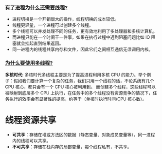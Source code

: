 
### [有了进程为什么还需要线程?](#有了进程为什么还需要线程)

- 进程切换是一个开销很大的操作，线程切换的成本较低。
- 线程更轻量，一个进程可以创建多个线程。
- 多个线程可以并发处理不同的任务，更有效地利用了多处理器和多核计算机。
- 而进程只能在一个时间干一件事，如果在执行过程中遇到阻塞问题比如 IO 阻塞就会挂起直到结果返回。
- 同一进程内的线程共享内存和文件，因此它们之间相互通信无须调用内核。
### [为什么要使用多线程?](https://javaguide.cn/cs-basics/operating-system/operating-system-basic-questions-01.html#为什么要使用多线程)
**多核时代**: 多核时代多线程主要是为了提高进程利用多核 CPU 的能力。举个例子：假如我们要计算一个复杂的任务，我们只用一个线程的话，不论系统有几个 CPU 核心，都只会有一个 CPU 核心被利用到。
而创建多个线程，这些线程可以被映射到底层多个 CPU 上执行，在任务中的多个线程没有资源竞争的情况下，任务执行的效率会有显著性的提高，约等于（单核时执行时间/CPU 核心数）。

# 线程资源共享

- **可共享**：存储在堆或方法区的数据（静态变量、对象成员变量等），同一进程内的线程可以共享。
- **不可共享**：存储在栈内存的局部变量，每个线程私有，不共享。